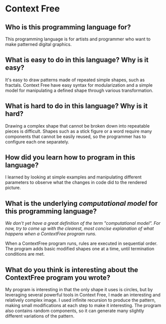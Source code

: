 # Context Free

##  Who is this programming language for?

This programming language is for artists and programmer who want to make patterned digital graphics.


## What is easy to do in this language? Why is it easy?

It's easy to draw patterns made of repeated simple shapes, such as fractals. Context Free have easy syntax for modularization and a simple model for manipulating a defined shape through various transformation.


## What is hard to do in this language? Why is it hard?

Drawing a complex shape that cannot be broken down into repeatable pieces is difficult. Shapes such as a stick figure or a word require many components that cannot be easily reused, so the programmer has to configure each one separately.


## How did you learn how to program in this language?

I learned by looking at simple examples and manipulating different parameters to observe what the changes in code did to the rendered picture.


## What is the underlying _computational model_ for this programming language? 

_We don't yet have a great definition of the term "computational model". 
For now, try to come up with the clearest, most concise explanation of what 
happens when a ContextFree program runs._

When a ContextFree program runs, rules are executed in sequential order. The program adds basic modified shapes one at a time, until termination conditions are met.


## What do you think is interesting about the ContextFree program you wrote?

My program is interesting in that the only shape it uses is circles, but by leveraging several powerful tools in Context Free, I made an interesting and relatively complex image. I used infinite recursion to produce the pattern, making small modifications at each step to make it interesting. The program also contains random components, so it can generate many slightly different variations of the pattern.

